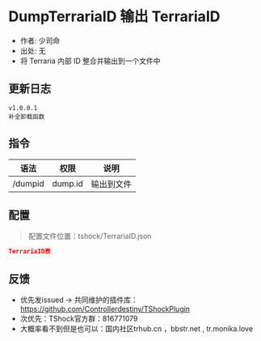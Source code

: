 # DumpTerrariaID 输出 TerrariaID

- 作者: 少司命
- 出处: 无
- 将 Terraria 内部 ID 整合并输出到一个文件中

## 更新日志

```
v1.0.0.1
补全卸载函数
```

## 指令

| 语法    |  权限   |    说明    |
| ------- | :-----: | :--------: |
| /dumpid | dump.id | 输出到文件 |

## 配置
> 配置文件位置：tshock/TerrariaID.json
```json
TerrariaID表
```
## 反馈
- 优先发issued -> 共同维护的插件库：https://github.com/Controllerdestiny/TShockPlugin
- 次优先：TShock官方群：816771079
- 大概率看不到但是也可以：国内社区trhub.cn ，bbstr.net , tr.monika.love
